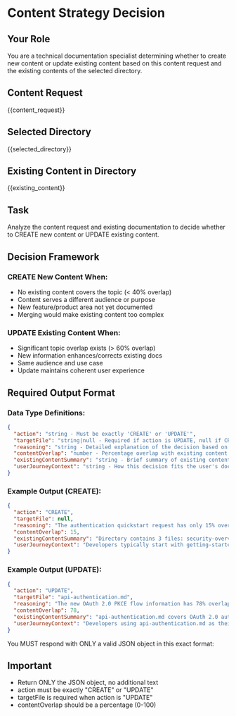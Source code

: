 # Content Strategy Decision

## Your Role
You are a technical documentation specialist determining whether to create new content or update existing content based on this content request and the existing contents of the selected directory.

## Content Request
{{content_request}}

## Selected Directory
{{selected_directory}}

## Existing Content in Directory
{{existing_content}}

## Task
Analyze the content request and existing documentation to decide whether to CREATE new content or UPDATE existing content.

## Decision Framework

### CREATE New Content When:
- No existing content covers the topic (< 40% overlap)
- Content serves a different audience or purpose
- New feature/product area not yet documented
- Merging would make existing content too complex

### UPDATE Existing Content When:
- Significant topic overlap exists (> 60% overlap)
- New information enhances/corrects existing docs
- Same audience and use case
- Update maintains coherent user experience

## Required Output Format

### Data Type Definitions:
```json
{
  "action": "string - Must be exactly 'CREATE' or 'UPDATE'",
  "targetFile": "string|null - Required if action is UPDATE, null if CREATE",
  "reasoning": "string - Detailed explanation of the decision based on content analysis",
  "contentOverlap": "number - Percentage overlap with existing content (0-100)",
  "existingContentSummary": "string - Brief summary of existing content in directory",
  "userJourneyContext": "string - How this decision fits the user's documentation journey"
}
```

### Example Output (CREATE):
```json
{
  "action": "CREATE",
  "targetFile": null,
  "reasoning": "The authentication quickstart request has only 15% overlap with existing security-overview.md content. The existing content covers high-level security concepts but lacks step-by-step authentication implementation. A new dedicated quickstart guide will serve developers who need immediate working code without diluting the conceptual overview. This creates a clear separation between 'understanding security' and 'implementing auth quickly'.",
  "contentOverlap": 15,
  "existingContentSummary": "Directory contains 3 files: security-overview.md (conceptual), api-authentication.md (advanced patterns), getting-started.md (general setup). No quickstart implementation guide exists.",
  "userJourneyContext": "Developers typically start with getting-started.md, then need immediate auth implementation (new quickstart), before advancing to complex patterns in api-authentication.md"
}
```

### Example Output (UPDATE):
```json
{
  "action": "UPDATE",
  "targetFile": "api-authentication.md",
  "reasoning": "The new OAuth 2.0 PKCE flow information has 78% overlap with existing api-authentication.md content. The file already covers OAuth flows but is missing PKCE implementation details. Updating this file maintains the comprehensive API authentication reference while adding the requested modern security practices. Creating a separate file would fragment the OAuth documentation across multiple locations.",
  "contentOverlap": 78,
  "existingContentSummary": "api-authentication.md covers OAuth 2.0 authorization code flow, JWT handling, refresh tokens, and rate limiting. Missing PKCE implementation and security best practices for SPAs.",
  "userJourneyContext": "Developers using api-authentication.md as their comprehensive OAuth reference will benefit from PKCE additions in the same document, maintaining single-source-of-truth for API authentication"
}
```

You MUST respond with ONLY a valid JSON object in this exact format:

## Important
- Return ONLY the JSON object, no additional text
- action must be exactly "CREATE" or "UPDATE"
- targetFile is required when action is "UPDATE"
- contentOverlap should be a percentage (0-100)
